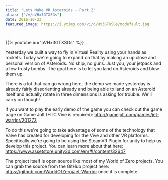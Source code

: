 ```yaml
---
title: "Lets Make VR Asteroids - Part 2"
alias: ["/v/oVHx3GTXSGs"]
date: 2016-10-23
featured_image: https://i.ytimg.com/vi/oVHx3GTXSGs/mqdefault.jpg

---
```


{{% youtube id="oVHx3GTXSGs" %}}

Yesterday we built a way to fly in Virtual Reality using your hands as rockets. Today we're going to expand on that by making an up close and personal version of Asteroids. No ship, no guns. Just you, your jetpack and a few trusty bombs. The goal here is to let you land on Asteroids and blow them up.

There is a lot that can go wrong here, the demo we made yesterday is already fairly dissorienting already and being able to land on an Asteroid itself and actually rotate in three dimensions is asking for trouble. We'll carry on though!

If you want to play the early demo of the game you can check out the game page on Game Jolt (HTC Vive is required): http://gamejolt.com/games/jet-warrior/201273

To do this we're going to take advantage of some of the technology that Valve has created for developing for the Vive and other VR platforms. Specifically we're going to be using the SteamVR Plugin for unity to help us develop this project. You can learn more about that here: https://www.assetstore.unity3d.com/en/#!/content/32647

The project itself is open source like most of my World of Zero projects. You can grab the source from the GitHub project here: https://github.com/WorldOfZero/Jet-Warrior once it is complete.